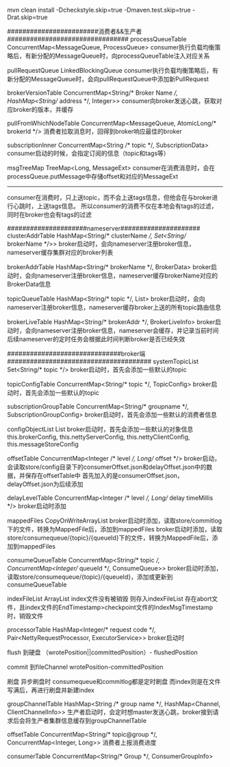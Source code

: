 mvn clean install -Dcheckstyle.skip=true  -Dmaven.test.skip=true  -Drat.skip=true



########################消费者&&生产者################################
processQueueTable  
ConcurrentMap<MessageQueue, ProcessQueue>
consumer执行负载均衡策略后，有新分配的MessageQueue时，向processQueueTable注入对应关系


pullRequestQueue
LinkedBlockingQueue<PullRequest> 
consumer执行负载均衡策略后，有新分配的MessageQueue时，会向pullRequestQueue中添加新PullRequest


brokerVersionTable
ConcurrentMap<String/* Broker Name */, HashMap<String/* address */, Integer>> 
consumer向broker发送心跳，获取对应broker的版本，并缓存


pullFromWhichNodeTable
ConcurrentMap<MessageQueue, AtomicLong/* brokerId */>
消费者拉取消息时，回得到broker响应最佳的broker


subscriptionInner
ConcurrentMap<String /* topic */, SubscriptionData>
consumer启动的时候，会指定订阅的信息（topic和tags等）


msgTreeMap
TreeMap<Long, MessageExt>
consumer在消费消息时，会在processQueue.putMessage中存储offset和对应的MessageExt







--------------------------------------------------------------------
consumer在消费时，只上送topic，而不会上送tags信息，但他会在与broker进行心跳时，上送tags信息。
所以consumer的消费不仅在本地会有tags的过滤，同时在broker也会有tags的过滤


#####################nameserver#####################
clusterAddrTable
HashMap<String/* clusterName */, Set<String/* brokerName */>>
broker启动时，会向nameserver注册broker信息，nameserver缓存集群对应的broker列表



brokerAddrTable
HashMap<String/* brokerName */, BrokerData> 
broker启动时，会向nameserver注册broker信息，nameserver缓存brokerName对应的BrokerData信息


topicQueueTable
HashMap<String/* topic */, List<QueueData>>
broker启动时，会向nameserver注册broker信息，nameserver缓存broker上送的所有topic路由信息


brokerLiveTable
HashMap<String/* brokerAddr */, BrokerLiveInfo>
broker启动时，会向nameserver注册broker信息，nameserver会缓存，并记录当前时间
后续nameserver的定时任务会根据此时间判断broker是否已经失效



##############################broker端######################################
systemTopicList
Set<String/* topic */> 
broker启动时，首先会添加一些默认的topic


topicConfigTable
ConcurrentMap<String/* topic */, TopicConfig> 
broker启动时，首先会添加一些默认的topic


subscriptionGroupTable
ConcurrentMap<String/* groupname */, SubscriptionGroupConfig> 
broker启动时，首先会添加一些默认的消费者信息


configObjectList
List<Object> 
broker启动时，首先会添加一些默认的对象信息this.brokerConfig, this.nettyServerConfig, this.nettyClientConfig, this.messageStoreConfig


offsetTable
ConcurrentMap<Integer /* level */, Long/* offset */> 
broker启动，会读取store/config目录下的consumerOffset.json和delayOffset.json中的数据，并保存在offsetTable中
首先加入的是consumerOffset.json，delayOffset.json为后续添加


delayLevelTable
ConcurrentMap<Integer /* level */, Long/* delay timeMillis */> 
broker启动时添加


mappedFiles
CopyOnWriteArrayList<MappedFile> 
broker启动时添加，读取store/commitlog下的文件，转换为MappedFile后，添加到mappedFiles
broker启动时添加，读取store/consumequeue/{topic}/{queueId}下的文件，转换为MappedFile后，添加到mappedFiles


consumeQueueTable
ConcurrentMap<String/* topic */, ConcurrentMap<Integer/* queueId */, ConsumeQueue>> 
broker启动时添加，读取store/consumequeue/{topic}/{queueId}，添加或更新到consumeQueueTable


indexFileList
ArrayList<IndexFile>
index文件没有被销毁   则存入indexFileList
存在abort文件，且index文件的EndTimestamp>checkpoint文件的IndexMsgTimestamp时，销毁文件


processorTable
HashMap<Integer/* request code */, Pair<NettyRequestProcessor, ExecutorService>>
broker启动时


flush
到硬盘            （wrotePosition||committedPosition）- flushedPosition


commit
到fileChannel     wrotePosition-committedPosition



刷盘
异步刷盘时   consumequeue和commitlog都是定时刷盘   而index则是在文件写满后，再进行刷盘并新建index


groupChannelTable
HashMap<String /* group name */, HashMap<Channel, ClientChannelInfo>> 
生产者启动时，会定时想master发送心跳，broker接到请求后会将生产者集群信息缓存到groupChannelTable


offsetTable
ConcurrentMap<String/* topic@group */, ConcurrentMap<Integer, Long>>
消费者上报消费进度


consumerTable
ConcurrentMap<String/* Group */, ConsumerGroupInfo>

